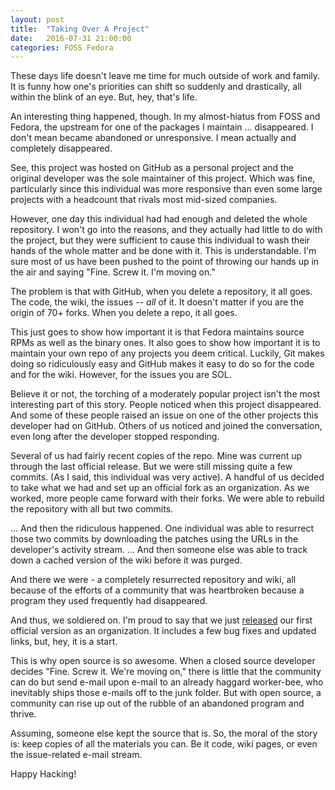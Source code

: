 ```yaml
---
layout: post
title:  "Taking Over A Project"
date:   2016-07-31 21:00:00
categories: FOSS Fedora
---
```


These days life doesn't leave me time for much outside of work and family. It
is funny how one's priorities can shift so suddenly and drastically, all within
the blink of an eye. But, hey, that's life.

An interesting thing happened, though. In my almost-hiatus from FOSS and
Fedora, the upstream for one of the packages I maintain ... disappeared.
I don't mean became abandoned or unresponsive. I mean actually and completely
disappeared.

See, this project was hosted on GitHub as a personal project and the
original developer was the sole maintainer of this project. Which was fine,
particularly since this individual was more responsive than even some large
projects with a headcount that rivals most mid-sized companies.

However, one day this individual had had enough and deleted the whole repository.
I won't go into the reasons, and they actually had little to do with the
project, but they were sufficient to cause this individual to wash their
hands of the whole matter and be done with it. This is understandable. I'm
sure most of us have been pushed to the point of throwing our hands up in the
air and saying "Fine. Screw it. I'm moving on."

The problem is that with GitHub, when you delete a repository, it all goes.
The code, the wiki, the issues -- *all* of it. It doesn't matter if you are
the origin of 70+ forks. When you delete a repo, it all goes.

This just goes
to show how important it is that Fedora maintains source RPMs as well as the
binary ones. It also goes to show how important it is to maintain your own
repo of any projects you deem critical. Luckily, Git makes doing so ridiculously
easy and GitHub makes it easy to do so for the code and for the wiki. However, for
the issues you are SOL.

Believe it or not, the torching of a moderately popular project isn't the
most interesting part of this story. People noticed when this project
disappeared. And some of these people raised an issue on one of the other
projects this developer had on GitHub. Others of us noticed and joined
the conversation, even long after the developer stopped responding.

Several of us had fairly recent copies of the repo. Mine was current up through
the last official release. But we were still missing quite a few commits. (As
I said, this individual was very active). A handful of us decided to take what
we had and set up an official fork as an organization. As we worked, more
people came forward with their forks. We were able to rebuild the repository
with all but two commits.

... And then the ridiculous happened. One individual was able to resurrect
those two commits by downloading the patches using the URLs in the developer's
activity stream. ... And then someone else was able to track down a cached
version of the wiki before it was purged.

And there we were - a completely resurrected repository and wiki, all because
of the efforts of a community that was heartbroken because a program they
used frequently had disappeared.

And thus, we soldiered on. I'm proud to say that we just
[released](https://github.com/AntiMicro/antimicro/releases) our first
official version as an organization. It includes a few bug fixes and updated
links, but, hey, it is a start.

This is why open source is so awesome. When a
closed source developer decides "Fine. Screw it. We're moving on," there is
little that the community can do but send e-mail upon e-mail to an already
haggard worker-bee, who inevitably ships those e-mails off to the junk
folder. But with open source, a community can rise up out of the rubble
of an abandoned program and thrive.

Assuming, someone else kept the source that is. So, the moral of the story
is: keep copies of all the materials you can. Be it code, wiki pages, or even
the issue-related e-mail stream.

Happy Hacking!

